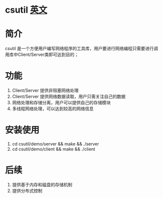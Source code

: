 csutil [英文](https://github.com/haveTryTwo/csutil/blob/master/Readme.md)
=====

# 简介
csutil 是一个方便用户编写网络程序的工具库，用户要进行网络编程只需要进行调用库中Client/Server类即可达到目的；

# 功能
1. Client/Server 提供非阻塞网络处理
2. Client/Server 提供网络数据读取，用户只需关注自己的数据
3. 网络处理和存储分离，用户可以提供自己的存储模块
4. 多线程网络处理，可以达到较高的网络信息

# 安装使用
1. cd csutil/demo/server && make && ./server
2. cd csutil/demo/client && make && ./client

# 后续
1. 提供基于内存和磁盘的存储机制
2. 提供分布式控制

